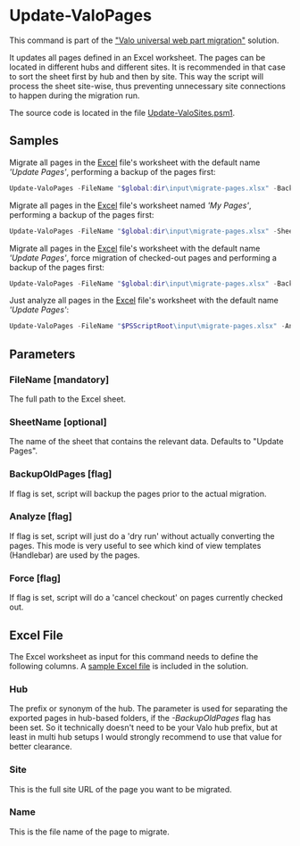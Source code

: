 # Update-ValoPages

This command is part of the ["Valo universal web part migration"](./README.md) solution.

It updates all pages defined in an Excel worksheet. The pages can be located in different hubs and different sites. It is recommended in that case to sort the sheet first by hub and then by site. This way the script will process the sheet site-wise, thus preventing unnecessary site connections to happen during the migration run.

The source code is located in the file [Update-ValoSites.psm1](./module/Update-ValoSites.psm1).

## Samples

Migrate all pages in the [Excel](./input/migrate-pages.xlsx) file's worksheet with the default name *'Update Pages'*, performing a backup of the pages first:

```powershell
Update-ValoPages -FileName "$global:dir\input\migrate-pages.xlsx" -BackupOldPages
```

Migrate all pages in the [Excel](./input/migrate-pages.xlsx) file's worksheet named *'My Pages'*,  performing a backup of the pages first:

```powershell
Update-ValoPages -FileName "$global:dir\input\migrate-pages.xlsx" -SheetName "My Pages" -BackupOldPages
```

Migrate all pages in the [Excel](./input/migrate-pages.xlsx) file's worksheet with the default name *'Update Pages'*, force migration of checked-out pages and performing a backup of the pages first:

```powershell
Update-ValoPages -FileName "$global:dir\input\migrate-pages.xlsx" -BackupOldPages -Force
```

Just analyze all pages in the [Excel](./input/migrate-pages.xlsx) file's worksheet with the default name *'Update Pages'*:

```powershell
Update-ValoPages -FileName "$PSScriptRoot\input\migrate-pages.xlsx" -Analyse
```

## Parameters

### FileName [mandatory]

The full path to the Excel sheet.

### SheetName [optional]

The name of the sheet that contains the relevant data. Defaults to "Update Pages".

### BackupOldPages [flag]

If flag is set, script will backup the pages prior to the actual migration.

### Analyze [flag]

If flag is set, script will just do a 'dry run' without actually converting the pages. This mode is very useful to see which kind of view templates (Handlebar) are used by the pages.

### Force [flag]

If flag is set, script will do a 'cancel checkout' on pages currently checked out. 

## Excel File

The Excel worksheet as input for this command needs to define the following columns. A [sample Excel file](./input/migrate-pages.xlsx) is included in the solution.

### Hub

The prefix or synonym of the hub. The parameter is used for separating the exported pages in hub-based folders, if the *-BackupOldPages* flag has been set. So it technically doesn't need to be your Valo hub prefix, but at least in multi hub setups I would strongly recommend to use that value for better clearance.

### Site

This is the full site URL of the page you want to be migrated.

### Name

This is the file name of the page to migrate.